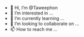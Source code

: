 - 👋 Hi, I’m @Taweephon
- 👀 I’m interested in ...
- 🌱 I’m currently learning ...
- 💞️ I’m looking to collaborate on ...
- 📫 How to reach me ...

<!---
Taweephon/Taweephon is a ✨ special ✨ repository because its `README.md` (this file) appears on your GitHub profile.
You can click the Preview link to take a look at your changes.
--->
